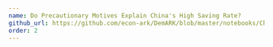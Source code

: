 ```yaml
---
name: Do Precautionary Motives Explain China's High Saving Rate?
github_url: https://github.com/econ-ark/DemARK/blob/master/notebooks/Chinese-Growth.ipynb
order: 2
---
```


